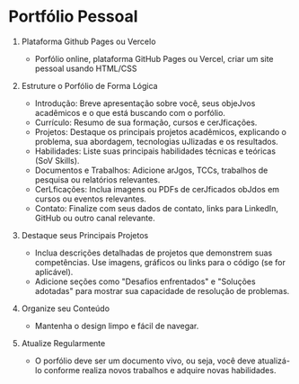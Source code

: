 # Portfólio Pessoal

1. Plataforma Github Pages ou Vercelo
    - Porfólio online, plataforma GitHub Pages ou Vercel, criar um site pessoal usando HTML/CSS  

1. Estruture o Porfólio de Forma Lógica  

    - Introdução: Breve apresentação sobre você, seus objeJvos acadêmicos e o que está buscando com o porfólio.  
    - Currículo: Resumo de sua formação, cursos e cerJficações.
    - Projetos: Destaque os principais projetos acadêmicos, explicando o problema, sua abordagem, tecnologias uJlizadas e os resultados.
    - Habilidades: Liste suas principais habilidades técnicas e teóricas (SoV Skills).
    - Documentos e Trabalhos: Adicione arJgos, TCCs, trabalhos de pesquisa ou relatórios relevantes.
    - CerLficações: Inclua imagens ou PDFs de cerJficados obJdos em cursos ou eventos relevantes.
    - Contato: Finalize com seus dados de contato, links para LinkedIn, GitHub ou outro canal relevante.  

1. Destaque seus Principais Projetos

    - Inclua descrições detalhadas de projetos que demonstrem suas competências.
    Use imagens, gráficos ou links para o código (se for aplicável).
    - Adicione seções como "Desafios enfrentados" e "Soluções adotadas" para mostrar sua capacidade de resolução de problemas.  

1. Organize seu Conteúdo  
    - Mantenha o design limpo e fácil de navegar.  
1. Atualize Regularmente  

    - O porfólio deve ser um documento vivo, ou seja, você deve atualizá-lo conforme realiza novos trabalhos e adquire novas habilidades.
